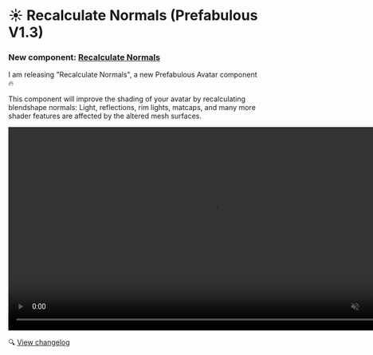 ﻿# ☀️ Recalculate Normals (Prefabulous V1.3)

### New component: [Recalculate Normals](/docs/products/prefabulous-avatar/hai-components/recalculate-normals)

I am releasing "Recalculate Normals", a new Prefabulous Avatar component 🔥

This component will improve the shading of your avatar by recalculating blendshape normals: Light, reflections, rim lights, matcaps,
and many more shader features are affected by the altered mesh surfaces.

<video controls muted width="816">
<source src={require('./img/2023-12-22-p0-recalc-norms-f.mp4').default}/>
</video>

🔍 [View changelog](/docs/changelogs/prefabulous-avatar#1.3.0)